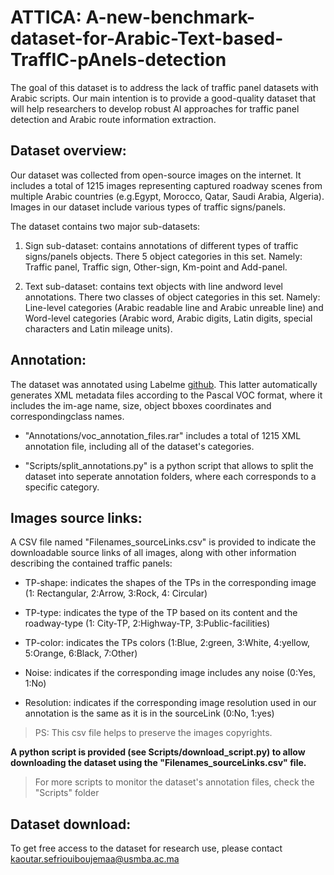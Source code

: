 # ATTICA: A-new-benchmark-dataset-for-Arabic-Text-based-TraffIC-pAnels-detection

The goal of this dataset is to address  the  lack  of  traffic  panel datasets with Arabic scripts. Our main intention is to provide a  good-quality  dataset  that  will  help  researchers  to  develop robust  AI  approaches  for  traffic  panel  detection  and  Arabic route information extraction. 

## Dataset overview:

Our  dataset  was  collected  from  open-source  images  on the  internet.  It  includes  a  total  of  1215  images  representing captured roadway scenes from multiple Arabic countries (e.g.Egypt,  Morocco,  Qatar,  Saudi  Arabia,  Algeria).  Images  in our  dataset  include  various  types  of  traffic  signs/panels.

The dataset contains two major sub-datasets:

1. Sign sub-dataset: contains annotations of different types of traffic signs/panels objects. There 5 object categories in this set. Namely: Traffic panel, Traffic sign, Other-sign, Km-point and Add-panel.

2. Text  sub-dataset:  contains  text  objects  with  line  andword level annotations. There two classes of object categories in this set. Namely: Line-level categories (Arabic readable line and Arabic unreable line) and Word-level categories (Arabic word, Arabic digits, Latin digits, special characters and Latin mileage units).

## Annotation:

The dataset was annotated using Labelme [github](https://github.com/wkentaro/labelme). This  latter  automatically  generates  XML  metadata  files according to the Pascal VOC format, where it includes the im-age name, size, object bboxes coordinates and correspondingclass  names.

* "Annotations/voc_annotation_files.rar" includes a total of 1215 XML annotation file, including all of the dataset's categories.

* "Scripts/split_annotations.py" is a python script that allows to split the dataset into seperate annotation folders, where each corresponds to a specific category. 

## Images source links:

A  CSV  file named "Filenames_sourceLinks.csv" is  provided  to  indicate the downloadable source links of all images, along with other information  describing  the  contained  traffic  panels:

* TP-shape: indicates the shapes of the TPs in the corresponding image (1: Rectangular, 2:Arrow, 3:Rock, 4: Circular)

* TP-type: indicates the type of the TP based on its content and the roadway-type (1: City-TP, 2:Highway-TP, 3:Public-facilities)

* TP-color: indicates the TPs colors (1:Blue, 2:green, 3:White, 4:yellow, 5:Orange, 6:Black, 7:Other)

* Noise: indicates if the corresponding image includes any noise (0:Yes, 1:No)

* Resolution: indicates if the corresponding image resolution used in our annotation is the same as it is in the sourceLink (0:No, 1:yes)

> PS: This csv file helps to preserve the images copyrights.

**A python script is provided (see Scripts/download_script.py) to allow downloading the dataset using the "Filenames_sourceLinks.csv" file.**

> For more scripts to monitor the dataset's annotation files, check the "Scripts" folder


## Dataset download:

To get free access to the dataset for research use, please contact kaoutar.sefriouiboujemaa@usmba.ac.ma
